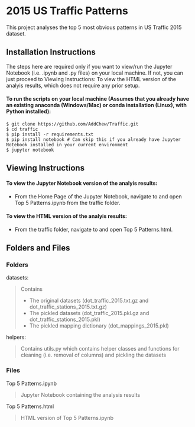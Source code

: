 # 2015 US Traffic Patterns
This project analyses the top 5 most obvious patterns in US Traffic 2015 dataset.
## Installation Instructions
The steps here are required only if you want to view/run the Jupyter Notebook (i.e. .ipynb and .py files) on your local machine. If not, you can just proceed to Viewing Instructions: To view the HTML version of the analyis results, which does not require any prior setup.
#### To run the scripts on your local machine (Assumes that you already have an existing anaconda (Windows/Mac) or conda installation (Linux), with Python installed):
```
$ git clone https://github.com/AddChew/Traffic.git
$ cd traffic
$ pip install -r requirements.txt
$ pip install notebook # Can skip this if you already have Jupyter Notebook installed in your current environment
$ jupyter notebook
```
## Viewing Instructions
#### To view the Jupyter Notebook version of the analyis results:
- From the Home Page of the Jupyter Notebook, navigate to and open Top 5 Patterns.ipynb from the traffic folder.
#### To view the HTML version of the analyis results:
- From the traffic folder, navigate to and open Top 5 Patterns.html.

## Folders and Files
### Folders
datasets: 
> Contains
> - The original datasets (dot_traffic_2015.txt.gz and dot_traffic_stations_2015.txt.gz)
> - The pickled datasets (dot_traffic_2015.pkl.gz and dot_traffic_stations_2015.pkl)
> - The pickled mapping dictionary (dot_mappings_2015.pkl)
>
helpers: 
> Contains utils.py which contains helper classes and functions for cleaning (i.e. removal of columns) and pickling the datasets
>
### Files
Top 5 Patterns.ipynb
> Jupyter Notebook containing the analysis results
> 
Top 5 Patterns.html
> HTML version of Top 5 Patterns.ipynb
> 

